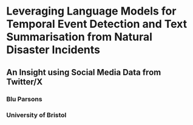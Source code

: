 # Leveraging Language Models for Temporal Event Detection and Text Summarisation from Natural Disaster Incidents
## An Insight using Social Media Data from Twitter/X
### Blu Parsons
### University of Bristol
